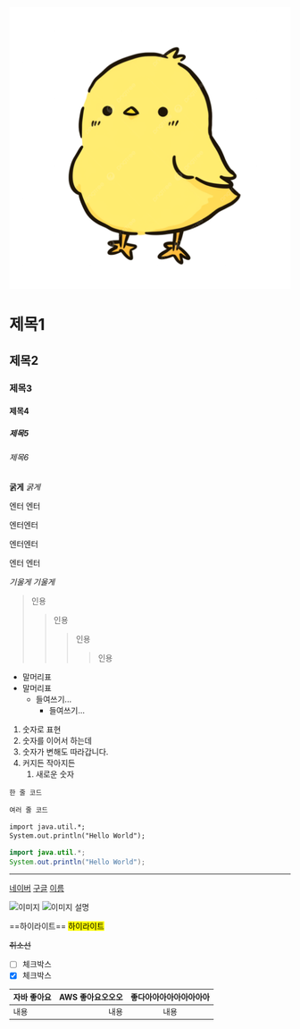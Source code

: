 ![프로필 얼굴](pngtree-cute-cartoon-bird-hand-drawn-elements-png-image_14072625.png)

<!-- https://www.markdownguide.org/cheat-sheet/ -->
<!-- headline 또는 heading -->
# 제목1
## 제목2
### 제목3
<!-- 일반적으로 velog, notion은 3까지 지원함 -->
#### 제목4
##### 제목5
###### 제목6

<!-- bold 굵게 -->
**굵게**
_굵게_

<!-- enter 1개는 무시된다 -->
엔터
엔터

엔터엔터

엔터엔터

엔터
엔터

<!-- italic 기울게 -->
*기울게*
_기울게_

> 인용
>> 인용
>>> 인용
>>>> 인용

* 말머리표
* 말머리표
    * 들여쓰기...
        * 들여쓰기...

1. 숫자로 표현
2. 숫자를 이어서 하는데
1. 숫자가 변해도 따라갑니다.
10. 커지든 작아지든
    1. 새로운 숫자
    <!-- 들여쓰기의 경우에는 1로만 시작 가능 -->

`한 줄 코드`

```
여러 줄 코드
```

```
import java.util.*;
System.out.println("Hello World");
```

<!-- 컬러셋 차이 -->
```java
import java.util.*;
System.out.println("Hello World");
```

<!-- 가로 구분선 -->
---

<!-- 세로 구분선은 없어 -->
[네이버](https://naver.com)
[구글](https://google.com)
[이름](주소)

![이미지](https://plus.unsplash.com/premium_photo-1752521132303-15829446682e?w=900&auto=format&fit=crop&q=60&ixlib=rb-4.1.0&ixid=M3wxMjA3fDB8MHxmZWF0dXJlZC1waG90b3MtZmVlZHwxfHx8ZW58MHx8fHx8)
![이미지 설명](주소)

==하이라이트==
<mark>하이라이트</mark>

~~취소선~~

- [ ] 체크박스
- [x] 체크박스

|자바 좋아요|AWS 좋아요오오오|좋다아아아아아아아아아|
|:---------|--------------:|:-------------------:|
|내용      |내용            |내용                 |